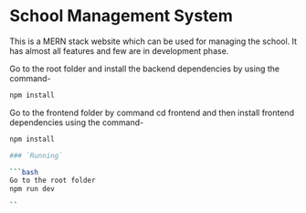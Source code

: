 # School Management System

This is a MERN stack website which can be used for managing the school. It has almost all features and few are in development phase.

Go to the root folder and install the backend dependencies by using the command-

```bash
npm install
```

Go to the frontend folder by command cd frontend and then install frontend dependencies using the command-

```bash
npm install

### `Running`

```bash
Go to the root folder
npm run dev

``




